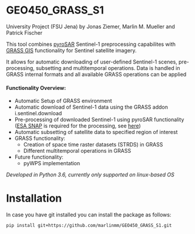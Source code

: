 # GEO450_GRASS_S1
University Project (FSU Jena) by Jonas Ziemer, Marlin M. Mueller and Patrick Fischer

This tool combines [pyroSAR](https://github.com/johntruckenbrodt/pyroSAR) Sentinel-1 preprocessing capabilites with 
[GRASS GIS](grass.osgeo.org) functionality for Sentinel satellite imagery. 

It allows for automatic downloading of user-defined Sentinel-1 scenes, pre-processing, subsetting and multitemporal
operations. Data is handled in GRASS internal formats and all available GRASS operations can be applied

#### Functionality Overview:
* Automatic Setup of GRASS environment
* Automatic download of Sentinel-1 data using the GRASS addon i.sentinel.download
* Pre-processing of downloaded Sentinel-1 using pyroSAR functionality ([ESA SNAP](http://step.esa.int/main/download/snap-download/)
 is required for the processing, see [here](https://pyrosar.readthedocs.io/en/latest/?badge=latest))
* Automatic subsetting of satellite data to specified region of interest
* GRASS functionality:
    * Creation of space time raster datasets (STRDS) in GRASS
    * Different multitemporal operations in GRASS
* Future functionality:
    * pyWPS implementation

_Developed in Python 3.6, currently only supported on linux-based OS_

# Installation
In case you have git installed you can install the package as follows:

    pip install git+https://github.com/marlinmm/GEO450_GRASS_S1.git

